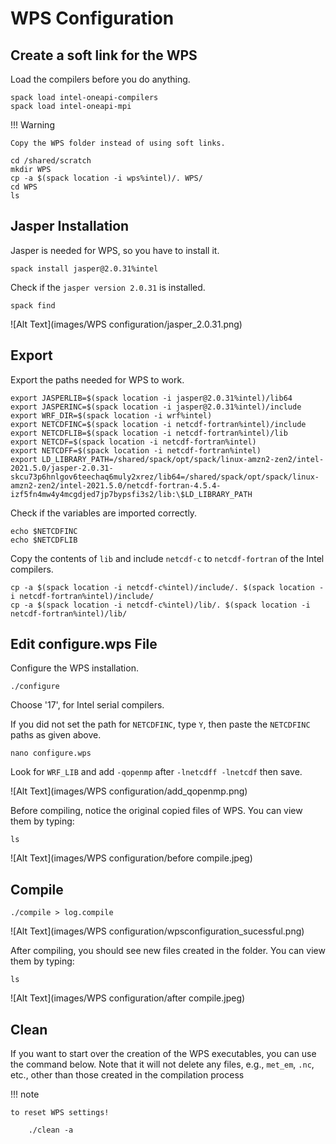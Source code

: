 # WPS Configuration

## **Create a soft link for the WPS**

Load the compilers before you do anything.
    
    spack load intel-oneapi-compilers
    spack load intel-oneapi-mpi

!!! Warning

    Copy the WPS folder instead of using soft links.


```
cd /shared/scratch
mkdir WPS
cp -a $(spack location -i wps%intel)/. WPS/
cd WPS
ls
```

## **Jasper Installation**

Jasper is needed for WPS, so you have to install it.

    spack install jasper@2.0.31%intel

Check if the `jasper version 2.0.31` is installed.

    spack find

![Alt Text](images/WPS configuration/jasper_2.0.31.png)

## **Export**

Export the paths needed for WPS to work.

    export JASPERLIB=$(spack location -i jasper@2.0.31%intel)/lib64
    export JASPERINC=$(spack location -i jasper@2.0.31%intel)/include
    export WRF_DIR=$(spack location -i wrf%intel)
    export NETCDFINC=$(spack location -i netcdf-fortran%intel)/include
    export NETCDFLIB=$(spack location -i netcdf-fortran%intel)/lib
    export NETCDF=$(spack location -i netcdf-fortran%intel)
    export NETCDFF=$(spack location -i netcdf-fortran%intel)
    export LD_LIBRARY_PATH=/shared/spack/opt/spack/linux-amzn2-zen2/intel-2021.5.0/jasper-2.0.31-skcu73p6hnlgov6teechaq6muly2xrez/lib64=/shared/spack/opt/spack/linux-amzn2-zen2/intel-2021.5.0/netcdf-fortran-4.5.4-izf5fn4mw4y4mcgdjed7jp7bypsfi3s2/lib:\$LD_LIBRARY_PATH

Check if the variables are imported correctly.

    echo $NETCDFINC
    echo $NETCDFLIB
    
Copy the contents of `lib` and include `netcdf-c` to `netcdf-fortran` of the Intel compilers.

    cp -a $(spack location -i netcdf-c%intel)/include/. $(spack location -i netcdf-fortran%intel)/include/
    cp -a $(spack location -i netcdf-c%intel)/lib/. $(spack location -i netcdf-fortran%intel)/lib/ 




## **Edit configure.wps File**   

Configure the WPS installation.

    ./configure


Choose '17', for Intel serial compilers.

If you did not set the path for `NETCDFINC`, type `Y`, then paste the `NETCDFINC` paths as given above.


    nano configure.wps


Look for `WRF_LIB` and add `-qopenmp` after `-lnetcdff -lnetcdf` then save.

![Alt Text](images/WPS configuration/add_qopenmp.png)

Before compiling, notice the original copied files of WPS. You can view them by typing:

    ls

![Alt Text](images/WPS configuration/before compile.jpeg)

## **Compile**  
    
    ./compile > log.compile

![Alt Text](images/WPS configuration/wpsconfiguration_sucessful.png)

After compiling, you should see new files created in the folder. You can view them by typing:

    ls

![Alt Text](images/WPS configuration/after compile.jpeg)

## **Clean**

If you want to start over the creation of the WPS executables, you can use the command below. Note that it will not delete any files, e.g., `met_em`, `.nc`, etc., other than those created in the compilation process

!!! note

    to reset WPS settings!
        
        ./clean -a


